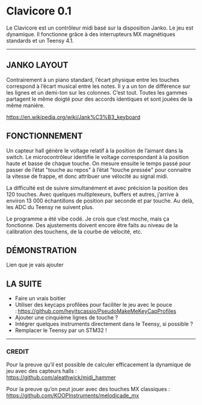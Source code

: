 # Clavicore 0.1

Le Clavicore est un contrôleur midi basé sur la disposition Janko. Le jeu est dynamique. 
Il fonctionne grâce à des interrupteurs MX magnétiques standards et un Teensy 4.1.  


---

## JANKO LAYOUT

Contrairement à un piano standard, l’écart physique entre les touches correspond à l’écart musical entre les notes. Il y a un ton de différence sur les lignes et un demi-ton sur les colonnes. C’est tout. Toutes les gammes partagent le même doigté pour des accords identiques et sont jouées de la même manière.  

https://en.wikipedia.org/wiki/Jank%C3%B3_keyboard



## FONCTIONNEMENT

Un capteur hall génère le voltage relatif à la position de l’aimant dans la switch. Le microcontrôleur identifie le voltage correspondant à la position haute et basse de chaque touche. On mesure ensuite le temps passé pour passer de l’état "touche au repos" à l’état "touche pressée" pour connaitre la vitesse de frappe, et donc attribuer une vélocité au signal midi.

La difficulté est de suivre simultanément et avec précision la position des 120 touches. Avec quelques multiplexeurs, buffers et autres, j’arrive à environ 13 000 échantillons de position par seconde et par touche. Au delà, les ADC du Teensy ne suivent plus. 

Le programme a été vibe codé. Je crois que c’est moche, mais ça fonctionne. Des ajustements doivent encore être faits au niveau de la calibration des touchens, de la courbe de vélocité, etc.


## DÉMONSTRATION

Lien que je vais ajouter

## LA SUITE

* Faire un vrais boitier
* Utiliser des keycaps profilées pour faciliter le jeu avec le pouce : https://github.com/heyitscassio/PseudoMakeMeKeyCapProfiles
* Ajouter une cinquième lignes de touche ? 
* Intégrer quelques instruments directement dans le Teensy, si possible ?
* Remplacer le Teensy par un STM32 !  


---

### CREDIT

Pour la preuve qu’il est possible de calculer efficacement la dynamique de jeu avec des capteurs halls :  
https://github.com/aleathwick/midi_hammer

Pour la preuve qu’on peut jouer avec des touches MX classiques :  
https://github.com/KOOPInstruments/melodicade_mx